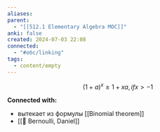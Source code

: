 ```yaml
---
aliases: 
parent:
  - "[[512.1 Elementary Algebra MOC]]"
anki: false
created: 2024-07-03 22:08
connected:
  - "#обс/linking"
tags:
  - content/empty
---
```



$$
(1 + a)^x \geq 1 + xa, if x>-1
$$


**Connected with:**
- вытекает из формулы [[Binomial theorem]]
- [[👤 Bernoulli, Daniel]]


